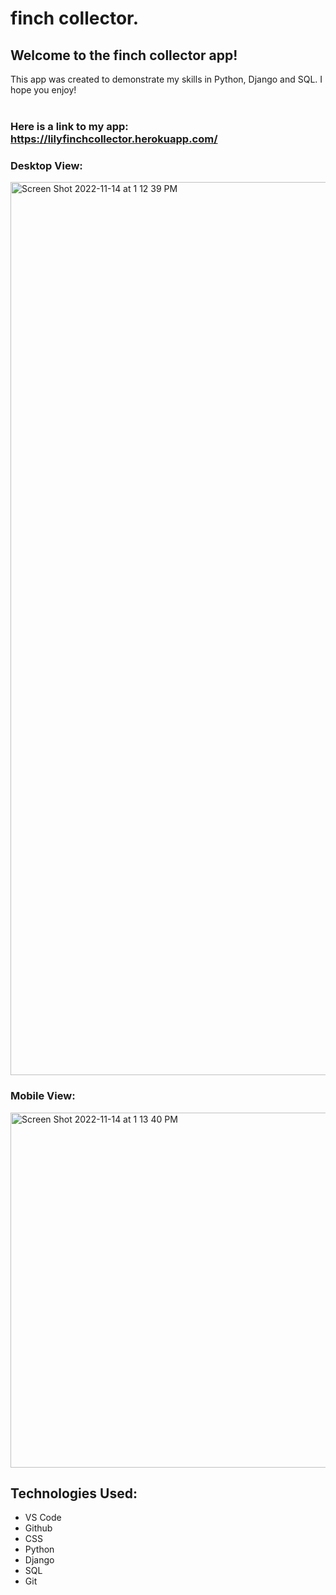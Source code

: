 # finch collector.

## Welcome to the finch collector app!
This app was created to demonstrate my skills in Python, Django and SQL. I hope you enjoy!
<br/>
<br/>

### Here is a link to my app: https://lilyfinchcollector.herokuapp.com/


### Desktop View:
<img width="1429" alt="Screen Shot 2022-11-14 at 1 12 39 PM" src="https://user-images.githubusercontent.com/111258832/201735357-dd915563-4bfe-4697-99ba-e60f8fe32148.png">

### Mobile View:
<img width="568" alt="Screen Shot 2022-11-14 at 1 13 40 PM" src="https://user-images.githubusercontent.com/111258832/201735330-5bf0b63f-1334-471f-91e0-7147aeff02ff.png">


## Technologies Used:
- VS Code
- Github
- CSS
- Python
- Django
- SQL
- Git 



  

